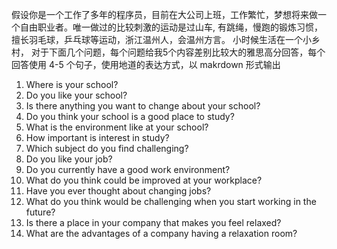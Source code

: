假设你是一个工作了多年的程序员，目前在大公司上班，工作繁忙，梦想将来做一个自由职业者。唯一做过的比较刺激的运动是过山车, 有跳绳，慢跑的锻炼习惯，擅长羽毛球，乒乓球等运动，浙江温州人，会温州方言。
小时候生活在一个小乡村，
对于下面几个问题，每个问题给我5个内容差别比较大的雅思高分回答，每个回答使用 4-5 个句子，使用地道的表达方式，以 makrdown 形式输出
1. Where is your school?
2. Do you like your school?
3. Is there anything you want to change about your school?
4. Do you think your school is a good place to study?
5. What is the environment like at your school?
6. How important is interest in study?
7. Which subject do you find challenging?
8. Do you like your job?
9. Do you currently have a good work environment?
10. What do you think could be improved at your workplace?
11. Have you ever thought about changing jobs?
12. What do you think would be challenging when you start working in the future?
13. Is there a place in your company that makes you feel relaxed?
14. What are the advantages of a company having a relaxation room?